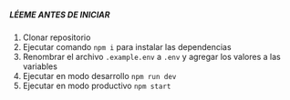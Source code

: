 ##### LÉEME ANTES DE INICIAR

1. Clonar repositorio
2. Ejecutar comando ```npm i``` para instalar las dependencias
3. Renombrar el archivo ```.example.env``` a ```.env``` y agregar los valores a las variables
4. Ejecutar en modo desarrollo ```npm run dev```
5. Ejecutar en modo productivo ```npm start```
